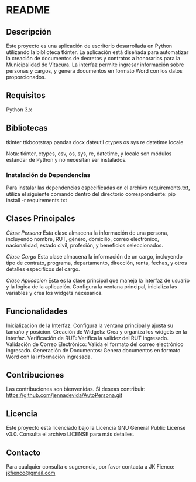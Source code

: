 # README

## Descripción
Este proyecto es una aplicación de escritorio desarrollada en Python utilizando la biblioteca tkinter. La aplicación está diseñada para automatizar la creación de documentos de decretos y contratos a honorarios para la Municipalidad de Vitacura. La interfaz permite ingresar información sobre personas y cargos, y genera documentos en formato Word con los datos proporcionados.

## Requisitos
Python 3.x

## Bibliotecas
tkinter
ttkbootstrap
pandas
docx
dateutil
ctypes
os
sys
re
datetime
locale

Nota: tkinter, ctypes, csv, os, sys, re, datetime, y locale son módulos estándar de Python y no necesitan ser instalados.

### Instalación de Dependencias
Para instalar las dependencias especificadas en el archivo requirements.txt, utiliza el siguiente comando dentro del directorio correspondiente:
    pip install -r requirements.txt

## Clases Principales

*Clase Persona*
Esta clase almacena la información de una persona, incluyendo nombre, RUT, género, domicilio, correo electrónico, nacionalidad, estado civil, profesión, y beneficios seleccionados.

*Clase Cargo*
Esta clase almacena la información de un cargo, incluyendo tipo de contrato, programa, departamento, dirección, renta, fechas, y otros detalles específicos del cargo.

*Clase Aplicacion*
Esta es la clase principal que maneja la interfaz de usuario y la lógica de la aplicación. Configura la ventana principal, inicializa las variables y crea los widgets necesarios.

## Funcionalidades
Inicialización de la Interfaz: Configura la ventana principal y ajusta su tamaño y posición.
Creación de Widgets: Crea y organiza los widgets en la interfaz.
Verificación de RUT: Verifica la validez del RUT ingresado.
Validación de Correo Electrónico: Valida el formato del correo electrónico ingresado.
Generación de Documentos: Genera documentos en formato Word con la información ingresada.

## Contribuciones
Las contribuciones son bienvenidas. Si deseas contribuir: https://github.com/jennadevida/AutoPersona.git

## Licencia
Este proyecto está licenciado bajo la Licencia GNU General Public License v3.0. Consulta el archivo LICENSE para más detalles.

## Contacto
Para cualquier consulta o sugerencia, por favor contacta a JK Fienco: jkfienco@gmail.com

